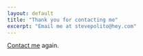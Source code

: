 ```yaml
---
layout: default
title: "Thank you for contacting me"
excerpt: "Email me at stevepolito@hey.com"
---
```


[Contact me](/contact) again.
